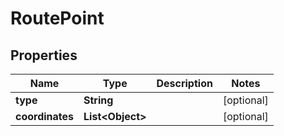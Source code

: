 # RoutePoint

## Properties
Name | Type | Description | Notes
------------ | ------------- | ------------- | -------------
**type** | **String** |  |  [optional]
**coordinates** | **List&lt;Object&gt;** |  |  [optional]
